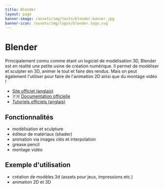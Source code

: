 ```yaml
---
title: Blender
layout: page
banner-image: /assets/img/tests/blender-banner.jpg
banner-icon: /assets/img/logos/blender.logo.svg
---
```


# Blender

Principalement connu comme étant un logiciel de modélisation 3D, Blender est en réalité une petite usine de création numérique. Il permet de modéliser et sculpter en 3D, animer le tout et faire des rendus. Mais on peut également l'utiliser pour faire de l'animation 2D ainsi que du montage vidéo !

- [Site officiel (anglais)](https://www.blender.org/)
- 🇫🇷 [Documentation officielle](https://docs.blender.org/manual/fr/dev/)
- [Tutoriels officiels (anglais)](https://www.blender.org/support/tutorials/)


## Fonctionnalités
- modélisation et sculpture
- éditeur de matériaux (shader)
- animation via images clés et interpolation
- grease pencil
- montage vidéo

## Exemple d'utilisation
- création de modèles 3d (assets pour jeux, impressions etc.)
- animation 2D et 3D
